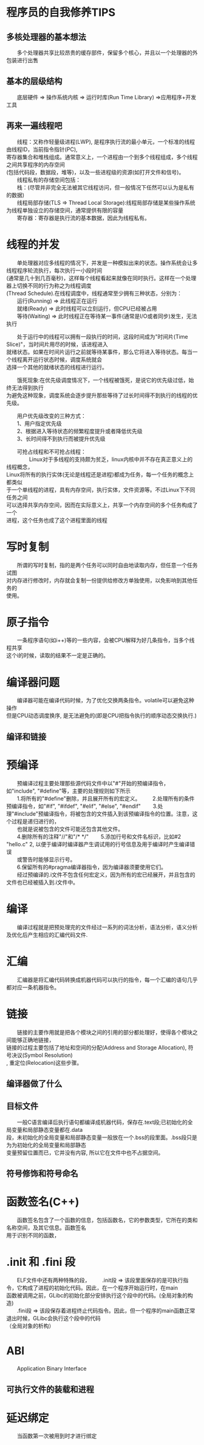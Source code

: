 程序员的自我修养TIPS
====================

多核处理器的基本想法
--------------------
　　多个处理器共享比较昂贵的缓存部件，保留多个核心，并且以一个处理器的外包装进行出售  

基本的层级结构
--------------
　　底层硬件 => 操作系统内核 => 运行时库(Run Time Library) =>应用程序+开发工具

再来一遍线程吧
--------------
　　线程：又称作轻量级进程(LWP), 是程序执行流的最小单元，一个标准的线程由线程ID，当前指令指针(PC),  
寄存器集合和堆栈组成。通常意义上，一个进程由一个到多个线程组成，多个线程之间共享程序的内存空间  
(包括代码段，数据段，堆等)，以及一些进程级的资源(如打开文件和信号)。  
　　线程私有的存储空间包括：  
　　栈：(尽管并非完全无法被其它线程访问，但一般情况下任然可以认为是私有的数据)  
　　线程局部存储(TLS => Thread Local Storage):线程局部存储是某些操作系统为线程单独设立的存储空间，通常提供有限的容量  
　　寄存器：寄存器是执行流的基本数据，因此为线程私有。  

# 线程的并发 #
　　单处理器对应多线程的情况下，并发是一种模拟出来的状态。操作系统会让多线程程序轮流执行，每次执行一小段时间  
(通常是几十到几百毫秒)，这样每个线程看起来就像在同时执行。这样在一个处理器上切换不同的行为称之为线程调度  
(Thread Schedule).在线程调度中，线程通常至少拥有三种状态，分别为：
　　运行(Running) => 此线程正在运行  
　　就绪(Ready) => 此时线程可以立刻运行，但CPU已经被占用  
　　等待(Waiting) => 此时线程正在等待某一事件(通常是I/O或者同步)发生，无法执行  

　　处于运行中的线程可以拥有一段执行的时间，这段时间成为"时间片(Time Slice)"，当时间片用尽的时候，该进程进入  
就绪状态。如果在时间片运行之前就等待某事件，那么它将进入等待状态。每当一个线程离开运行状态时候，调度系统就会  
选择一个其他的就绪状态的线程进行运行。

　　饿死现象:在优先级调度情况下，一个线程被饿死，是说它的优先级过低，始终无法得到执行  
为避免这种现象，调度系统会逐步提升那些等待了过长时间得不到执行的线程的优先级。

　　用户优先级改变的三种方式：  
　　1、用户指定优先级  
　　2、根据进入等待状态的频繁程度提升或者降低优先级  
　　3、长时间得不到执行而被提升优先级  

　　可抢占线程和不可抢占线程：  
　　
　　Linux对于多线程的支持颇为贫乏，linux内核中并不存在真正意义上的线程概念，  
Linux将所有的执行实体(无论是线程还是进程)都成为任务，每一个任务的概念上都类似  
于一个单线程的进程，具有内存空间，执行实体，文件资源等。不过Linux下不同任务之间  
可以选择共享内存空间，因而在实际意义上，共享一个内存空间的多个任务构成了一个  
进程，这个任务也成了这个进程里面的线程

# 写时复制 #
　　所谓的写时复制，指的是两个任务可以同时自由地读取内存，但任意一个任务试图  
对内存进行修改时，内存就会复制一份提供给修改方单独使用，以免影响到其他任务的  
使用。

# 原子指令 #
　　一条程序语句(如i++)等的一些内容，会被CPU解释为好几条指令，当多个线程共享  
这个i的时候，读取的结果不一定是正确的。  

# 编译器问题 #
　　编译器可能在编译代码时候，为了优化交换两条指令。volatile可以避免这种操作  
但是CPU动态调度换序, 是无法避免的(即是CPU把指令执行的顺序动态交换执行.)  

编译和链接
----------

# 预编译 #
　　预编译过程主要处理那些源代码文件中以"#"开始的预编译指令，如"include", "#define"等，主要的处理规则如下所示  
　　1.将所有的"#define"删除，并且展开所有的宏定义。
　　2.处理所有的条件预编译指令，如"#if", "#ifdef", "#elif", "#else", "#endif"
　　3.处理"#include"预编译指令，将被包含的文件插入到该预编译指令的位置。注意，这个过程是递归进行的，  
　　也就是说被包含的文件可能还包含其他文件。  
　　4.删除所有的注释"//"和"/* */"
　　5.添加行号和文件名标识，比如#2 "hello.c" 2, 以便于编译时编译器产生调试用的行号信息及用于编译时产生编译错误  
　　或警告时能够显示行号。  
　　6.保留所有的#pragma编译器指令，因为编译器须要使用它们。  
　　经过预编译的.i文件不包含任何宏定义，因为所有的宏已经展开，并且包含的文件也已经被插入到.i文件中。

# 编译 #
　　编译过程就是把预处理完的文件经过一系列的词法分析，语法分析，语义分析及优化后产生相应的汇编代码文件.  

# 汇编 #
　　汇编器是将汇编代码转换成机器代码可以执行的指令，每一个汇编的语句几乎都对应一条机器指令。

# 链接 #
　　链接的主要作用就是把各个模块之间的引用的部分都处理好，使得各个模块之间能够正确地链接，  
链接的过程主要包括了地址和空间的分配(Address and Storage Allocation), 符号决议(Symbol Resolution)  
, 重定位(Relocation)这些步骤。

编译器做了什么
--------------

目标文件
--------
　　一般C语言编译后执行语句都编译成机器代码，保存在.text段;已初始化的全局变量和局部静态变量都在.data  
段，未初始化的全局变量和局部静态变量一般放在一个.bss的段里面。.bss段只是为为初始化的全局变量和局部静态  
变量预留位置而已，它并没有内容, 所以它在文件中也不占据空间。

符号修饰和符号命名
------------------

# 函数签名(C++) #
　　函数签名包含了一个函数的信息，包括函数名，它的参数类型，它所在的类和名称空间，及其它信息。函数签名  
用于识别不同的函数，

# .init 和 .fini 段 #
　　ELF文件中还有两种特殊的段，
　　.init段 => 该段里面保存的是可执行指令，它构成了进程的初始化代码。因此，在一个程序开始运行时，在main  
函数被调用之前，GLibc的初始化部分安排执行这个段中的代码。(全局对象的构造)  
　　.fini段 => 该段保存着进程终止代码指令。因此，但一个程序的main函数正常退出时候，GLibc会执行这个段中的代码  
（全局对象的析构）  

# ABI #
　　Application Binary Interface

可执行文件的装载和进程
----------------------

# 延迟绑定 #
　　当函数第一次被用到时才进行绑定  

                  
                   
